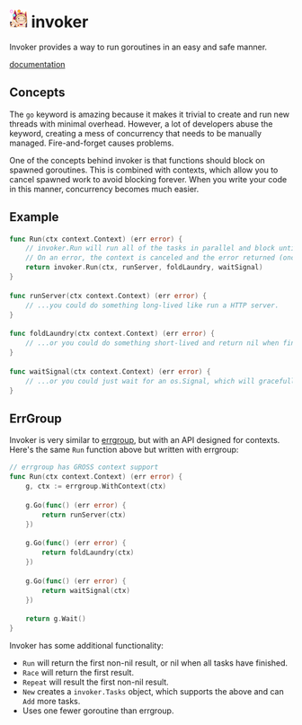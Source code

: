 # ![](docs/invoker.png) invoker
Invoker provides a way to run goroutines in an easy and safe manner.

[documentation](https://pkg.go.dev/github.com/kixelated/invoker)

## Concepts

The `go` keyword is amazing because it makes it trivial to create and run new threads with minimal overhead. However, a lot of developers abuse the keyword, creating a mess of concurrency that needs to be manually managed. Fire-and-forget causes problems.

One of the concepts behind invoker is that functions should block on spawned goroutines. This is combined with contexts, which allow you to cancel spawned work to avoid blocking forever. When you write your code in this manner, concurrency becomes much easier.

## Example
```go
func Run(ctx context.Context) (err error) {
	// invoker.Run will run all of the tasks in parallel and block until they all return.
	// On an error, the context is canceled and the error returned (once all functions have returned).
	return invoker.Run(ctx, runServer, foldLaundry, waitSignal)
}

func runServer(ctx context.Context) (err error) {
	// ...you could do something long-lived like run a HTTP server.
}

func foldLaundry(ctx context.Context) (err error) {
	// ...or you could do something short-lived and return nil when finished.
}

func waitSignal(ctx context.Context) (err error) {
	// ...or you could just wait for an os.Signal, which will gracefully cancel and wait for goroutines to return.
}
```

## ErrGroup
Invoker is very similar to [errgroup](https://godoc.org/golang.org/x/sync/errgroup), but with an API designed for contexts. Here's the same `Run` function above but written with errgroup:

```go
// errgroup has GROSS context support
func Run(ctx context.Context) (err error) {
	g, ctx := errgroup.WithContext(ctx)

	g.Go(func() (err error) {
		return runServer(ctx)
	})

	g.Go(func() (err error) {
		return foldLaundry(ctx)
	})

	g.Go(func() (err error) {
		return waitSignal(ctx)
	})

	return g.Wait()
}
```

Invoker has some additional functionality:
* `Run` will return the first non-nil result, or nil when all tasks have finished.
* `Race` will return the first result.
* `Repeat` will result the first non-nil result.
* `New` creates a `invoker.Tasks` object, which supports the above and can `Add` more tasks.
* Uses one fewer goroutine than errgroup.

